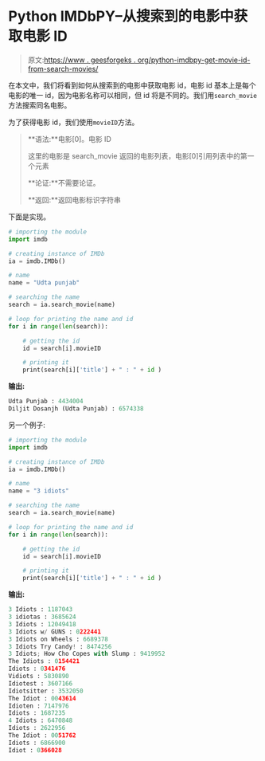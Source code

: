 # Python IMDbPY–从搜索到的电影中获取电影 ID

> 原文:[https://www . geesforgeks . org/python-imdbpy-get-movie-id-from-search-movies/](https://www.geeksforgeeks.org/python-imdbpy-getting-movie-id-from-searched-movies/)

在本文中，我们将看到如何从搜索到的电影中获取电影 id，电影 id 基本上是每个电影的唯一 id，因为电影名称可以相同，但 id 将是不同的。我们用`search_movie`方法搜索同名电影。

为了获得电影 id，我们使用`movieID`方法。

> **语法:**电影[0]。电影 ID
> 
> 这里的电影是 search_movie 返回的电影列表，电影[0]引用列表中的第一个元素
> 
> **论证:**不需要论证。
> 
> **返回:**返回电影标识字符串

下面是实现。

```py
# importing the module
import imdb

# creating instance of IMDb
ia = imdb.IMDb()

# name 
name = "Udta punjab"

# searching the name 
search = ia.search_movie(name)

# loop for printing the name and id
for i in range(len(search)):

    # getting the id
    id = search[i].movieID

    # printing it
    print(search[i]['title'] + " : " + id )
```

**输出:**

```py
Udta Punjab : 4434004
Diljit Dosanjh (Udta Punjab) : 6574338

```

另一个例子:

```py
# importing the module
import imdb

# creating instance of IMDb
ia = imdb.IMDb()

# name 
name = "3 idiots"

# searching the name 
search = ia.search_movie(name)

# loop for printing the name and id
for i in range(len(search)):

    # getting the id
    id = search[i].movieID

    # printing it
    print(search[i]['title'] + " : " + id )
```

**输出:**

```py
3 Idiots : 1187043
3 idiotas : 3685624
3 Idiots : 12049418
3 Idiots w/ GUNS : 0222441
3 Idiots on Wheels : 6689378
3 Idiots Try Candy! : 8474256
3 Idiots; How Cho Copes with Slump : 9419952
The Idiots : 0154421
Idiots : 0341476
Vidiots : 5830890
Idiotest : 3607166
Idiotsitter : 3532050
The Idiot : 0043614
Idioten : 7147976
Idiots : 1687235
4 Idiots : 6470848
Idiots : 2622956
The Idiot : 0051762
Idiots : 6866900
Idiot : 0366028

```